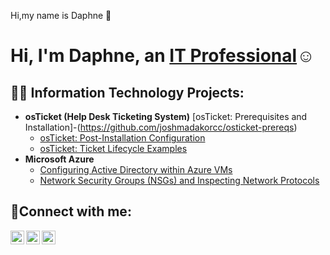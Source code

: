Hi,my name is Daphne 👋
<h1>Hi, I'm Daphne, an <a href="https://linkedin.com/in/Josh">IT Professional</a>☺</h1>

<h2>👨‍💻 Information Technology Projects:</h2>

- <b>osTicket (Help Desk Ticketing System)</b>
   [osTicket: Prerequisites and Installation]-(https://github.com/joshmadakorcc/osticket-prereqs)
  - [osTicket: Post-Installation Configuration](https://github.com/DDaphne/post-install-config)
  - [osTicket: Ticket Lifecycle Examples](https://github.com/joshmadakorcc/ticket-lifecycle)
- <b>Microsoft Azure</b>
  - [Configuring  Active Directory within Azure VMs](https://github.com/DDaphne/configure-ad)
  - [Network Security Groups (NSGs) and Inspecting Network Protocols](https://github.com/DDaphne/azure-network-protocols)

<h2>🤳Connect with me:</h2>

[<img align="left" alt="Josh | Twitter" width="22px" src="https://cdn.DDaphne.net/npm/simple-icons@v3/icons/twitter.svg" />][twitter]
[<img align="left" alt="DDaphne | LinkedIn" width="22px" src="https://cdn.DDaphne.net/npm/simple-icons@v3/icons/linkedin.svg" />][linkedin]
[<img align="left" alt="Josh | Instagram" width="22px" src="https://cdn.jsdelivr.net/npm/simple-icons@v3/icons/instagram.svg" />][instagram]

[twitter]: https://twitter.com/Josh
[instagram]: https://www.instagram.com/Josh
[linkedin]: https://linkedin.com/in/Josh
